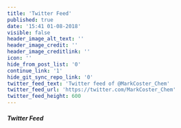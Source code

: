 ```yaml
---
title: 'Twitter Feed'
published: true
date: '15:41 01-08-2018'
visible: false
header_image_alt_text: ''
header_image_credit: ''
header_image_creditlink: ''
icon: ''
hide_from_post_list: '0'
continue_link: '1'
hide_git_sync_repo_link: '0'
twitter_feed_text: 'Twitter feed of @MarkCoster_Chem'
twitter_feed_url: 'https://twitter.com/MarkCoster_Chem'
twitter_feed_height: 600
---
```


##### Twitter Feed